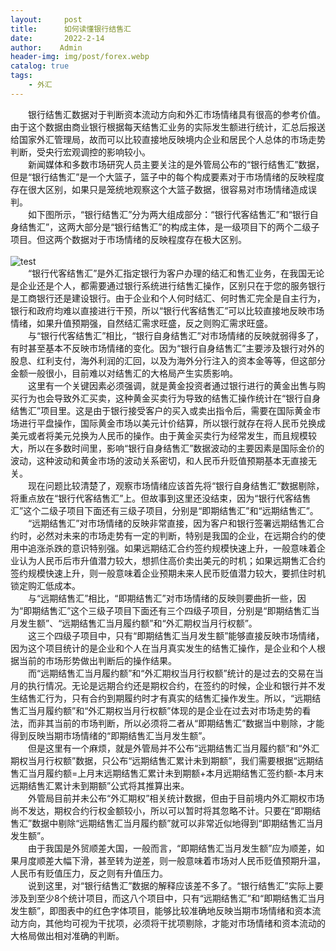 ```yaml
---
layout:     post
title:      如何读懂银行结售汇
date:       2022-2-14
author:    Admin
header-img: img/post/forex.webp
catalog: true
tags:
    - 外汇
---
```

&emsp;&emsp;银行结售汇数据对于判断资本流动方向和外汇市场情绪具有很高的参考价值。由于这个数据由商业银行根据每天结售汇业务的实际发生额进行统计，汇总后报送给国家外汇管理局，故而可以比较直接地反映境内企业和居民个人总体的市场走势判断，受央行宏观调控的影响较小。
<br>
&emsp;&emsp;新闻媒体和多数市场研究人员主要关注的是外管局公布的“银行结售汇”数据，但是“银行结售汇”是一个大篮子，篮子中的每个构成要素对于市场情绪的反映程度存在很大区别，如果只是笼统地观察这个大篮子数据，很容易对市场情绪造成误判。
<br>
&emsp;&emsp;如下图所示，“银行结售汇”分为两大组成部分：“银行代客结售汇”和“银行自身结售汇”，这两大部分是“银行结售汇”的构成主体，是一级项目下的两个二级子项目。但这两个数据对于市场情绪的反映程度存在极大区别。  
<br>
![test](https://img.locyoo.com/1162.jpeg)
<br>
&emsp;&emsp;“银行代客结售汇”是外汇指定银行为客户办理的结汇和售汇业务，在我国无论是企业还是个人，都需要通过银行系统进行结售汇操作，区别只在于您的服务银行是工商银行还是建设银行。由于企业和个人何时结汇、何时售汇完全是自主行为，银行和政府均难以直接进行干预，所以“银行代客结售汇”可以比较直接地反映市场情绪，如果升值预期强，自然结汇需求旺盛，反之则购汇需求旺盛。
<br>
&emsp;&emsp;与“银行代客结售汇”相比，“银行自身结售汇”对市场情绪的反映就弱得多了，有时甚至基本不反映市场情绪的变化。因为“银行自身结售汇”主要涉及银行对外的股息、红利支付，海外利润的汇回，以及为海外分行注入的资本金等等，但这部分金额一般很小，目前难以对结售汇的大格局产生实质影响。
<br>
&emsp;&emsp;这里有一个关键因素必须强调，就是黄金投资者通过银行进行的黄金出售与购买行为也会导致外汇买卖，这种黄金买卖行为导致的结售汇操作统计在“银行自身结售汇”项目里。这是由于银行接受客户的买入或卖出指令后，需要在国际黄金市场进行平盘操作，国际黄金市场以美元计价结算，所以银行就存在将人民币兑换成美元或者将美元兑换为人民币的操作。由于黄金买卖行为经常发生，而且规模较大，所以在多数时间里，影响“银行自身结售汇”数据波动的主要因素是国际金价的波动，这种波动和黄金市场的波动关系密切，和人民币升贬值预期基本无直接无关。
<br>
&emsp;&emsp;现在问题比较清楚了，观察市场情绪应该首先将“银行自身结售汇”数据剔除，将重点放在“银行代客结售汇”上。但故事到这里还没结束，因为“银行代客结售汇”这个二级子项目下面还有三级子项目，分别是“即期结售汇”和“远期结售汇”。
<br>
&emsp;&emsp;“远期结售汇”对市场情绪的反映非常直接，因为客户和银行签署远期结售汇合约时，必然对未来的市场走势有一定的判断，特别是我国的企业，在远期合约的使用中追涨杀跌的意识特别强。如果远期结汇合约签约规模快速上升，一般意味着企业认为人民币后市升值潜力较大，想抓住高价卖出美元的时机；如果远期售汇合约签约规模快速上升，则一般意味着企业预期未来人民币贬值潜力较大，要抓住时机锁定购汇低成本。
<br>
&emsp;&emsp;与“远期结售汇”相比，“即期结售汇”对市场情绪的反映则要曲折一些，因为“即期结售汇”这个三级子项目下面还有三个四级子项目，分别是“即期结售汇当月发生额”、“远期结售汇当月履约额”和“外汇期权当月行权额”。
<br>
&emsp;&emsp;这三个四级子项目中，只有“即期结售汇当月发生额”能够直接反映市场情绪，因为这个项目统计的是企业和个人在当月真实发生的结售汇操作，是企业和个人根据当前的市场形势做出判断后的操作结果。
<br>
&emsp;&emsp;而“远期结售汇当月履约额”和“外汇期权当月行权额”统计的是过去的交易在当月的执行情况。无论是远期合约还是期权合约，在签约的时候，企业和银行并不发生结售汇行为，只有合约到期履约时才有真实的结售汇操作发生。所以，“远期结售汇当月履约额”和“外汇期权当月行权额”体现的是企业在过去对市场走势的看法，而非其当前的市场判断，所以必须将二者从“即期结售汇”数据当中剔除，才能得到反映当期市场情绪的“即期结售汇当月发生额”。
<br>
&emsp;&emsp;但是这里有一个麻烦，就是外管局并不公布“远期结售汇当月履约额”和“外汇期权当月行权额”数据，只公布“远期结售汇累计未到期额”，我们需要根据“远期结售汇当月履约额=上月末远期结售汇累计未到期额+本月远期结售汇签约额-本月末远期结售汇累计未到期额”公式将其推算出来。
<br>
&emsp;&emsp;外管局目前并未公布“外汇期权”相关统计数据，但由于目前境内外汇期权市场尚不发达，期权合约行权金额较小，所以可以暂时将其忽略不计。只要在“即期结售汇”数据中剔除“远期结售汇当月履约额”就可以非常近似地得到“即期结售汇当月发生额”。
<br>
&emsp;&emsp;由于我国是外贸顺差大国，一般而言，“即期结售汇当月发生额”应为顺差，如果月度顺差大幅下滑，甚至转为逆差，则一般意味着市场对人民币贬值预期升温，人民币有贬值压力，反之则有升值压力。
<br>
&emsp;&emsp;说到这里，对“银行结售汇”数据的解释应该差不多了。“银行结售汇”实际上要涉及到至少8个统计项目，而这八个项目中，只有“远期结售汇”和“即期结售汇当月发生额”，即图表中的红色字体项目，能够比较准确地反映当期市场情绪和资本流动方向，其他均可视为干扰项，必须将干扰项剔除，才能对市场情绪和资本流动的大格局做出相对准确的判断。